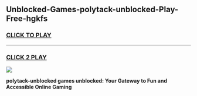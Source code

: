 
## Unblocked-Games-polytack-unblocked-Play-Free-hgkfs
<h3>
<a href="https://premium76.site?title=polytack-unblocked&ref=20M">CLICK TO PLAY</a></h3>
<hr>

<h3>
<a href="https://premium76.site?title=polytack-unblocked&ref=20M">CLICK 2 PLAY</a>
  
</h3>

<a href="https://premium76.site?title=polytack-unblocked&ref=19M"><img src="https://clearcache.store/games.png"></a>


**polytack-unblocked games unblocked: Your Gateway to Fun and Accessible Online Gaming**
